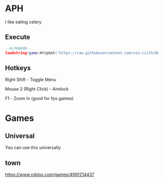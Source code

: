 # APH
I like eating celery

## Execute
```lua
--ALPHAHUB--
loadstring(game:HttpGet("https://raw.githubusercontent.com/vin-ciith/APH/main/uisource.lua"))()
```
## Hotkeys
Right Shift - Toggle Menu

Mouse 2 (Right Click) - Aimlock

F1 - Zoom In (good for fps games)

# Games
## Universal
You can use this universally

## town
https://www.roblox.com/games/4991214437
